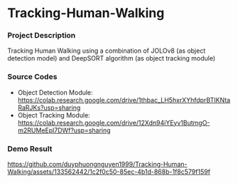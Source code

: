 # Tracking-Human-Walking
### Project Description
Tracking Human Walking using a combination of JOLOv8 (as object detection model) and DeepSORT algorithm (as object tracking module)

### Source Codes
- Object Detection Module: https://colab.research.google.com/drive/1thbac_LH5hxrXYhfdprBTIKNtaRaRJKs?usp=sharing
- Object Tracking Module: https://colab.research.google.com/drive/12Xdn94iYEyv1ButmgO-m2RUMeEpl7DWf?usp=sharing

### Demo Result

https://github.com/duyphuongnguyen1999/Tracking-Human-Walking/assets/133562442/1c2f0c50-85ec-4b1d-868b-1f8c579f159f

